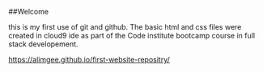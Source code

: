 ##Welcome

this is my first use of git and github. The basic html and css files were created in cloud9 ide as part of the Code institute bootcamp course in full stack developement.

https://alimgee.github.io/first-website-repositry/


